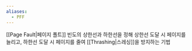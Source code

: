 ```yaml
---
aliases:
  - PFF
---
```

[[Page Fault|페이지 폴트]] 빈도의 상한선과 하한선을 정해 상한선 도달 시 페이지를 늘리고, 하한선 도달 시 페이지를 줄여 [[Thrashing|스레싱]]을 방지하는 기법